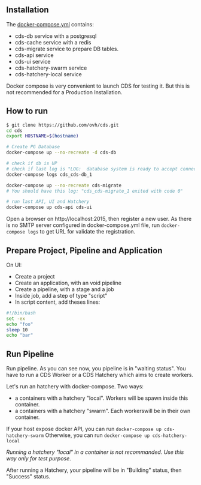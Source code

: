 ## Installation

The [docker-compose.yml](/docker-compose.yml) contains:
- cds-db service with a postgresql
- cds-cache service with a redis
- cds-migrate service to prepare DB tables.
- cds-api service
- cds-ui service
- cds-hatchery-swarm service
- cds-hatchery-local service

Docker compose is very convenient to launch CDS for testing it. But this is not recommended for a Production Installation.

## How to run

```bash
$ git clone https://github.com/ovh/cds.git
cd cds
export HOSTNAME=$(hostname)

# Create PG Database
docker-compose up --no-recreate -d cds-db

# check if db is UP
# check if last log is "LOG:  database system is ready to accept connections"
docker-compose logs cds_cds-db_1

docker-compose up --no-recreate cds-migrate
# You should have this log: "cds_cds-migrate_1 exited with code 0"

# run last API, UI and Hatchery
docker-compose up cds-api cds-ui

```

Open a browser on http://localhost:2015, then register a new user.
As there is no SMTP server configured in docker-compose.yml file,
run `docker-compose logs` to get URL for validate the registration.

## Prepare Project, Pipeline and Application

On UI:

- Create a project
- Create an application, with an void pipeline
- Create a pipeline, with a stage and a job
- Inside job, add a step of type "script"
- In script content, add theses lines:
```bash
#!/bin/bash
set -ex
echo "foo"
sleep 10
echo "bar"
```

## Run Pipeline

Run pipeline. As you can see now, you pipeline is in "waiting status". You have
to run a CDS Worker or a CDS Hatchery which aims to create workers.

Let's run an hatchery with docker-compose. Two ways:
- a containers with a hatchery "local". Workers will be spawn inside this container.
- a containers with a hatchery "swarm". Each workerswill be in their own container.

If your host expose docker API, you can run `docker-compose up cds-hatchery-swarm`
Otherwise, you can run `docker-compose up cds-hatchery-local`

*Running a hatchery "local" in a container is not recommanded. Use this way only for test purpose*.

After running a Hatchery, your pipeline will be in "Building" status, then "Success" status.

